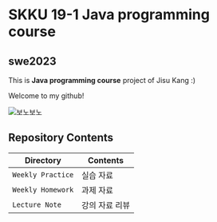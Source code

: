 # SKKU 19-1 Java programming course
## swe2023

This is **Java programming course** project of Jisu Kang :)

Welcome to my github!

![보노보노](C:\Users\SKKU\IdeaProjects\swe2023)


## Repository Contents
| Directory | Contents |
| ------- | ------- |
| `Weekly Practice` | 실습 자료 |
| `Weekly Homework` | 과제 자료 |
| `Lecture Note` | 강의 자료 리뷰 |

 